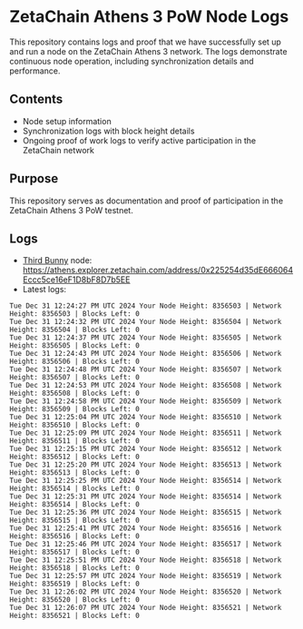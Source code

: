 # ZetaChain Athens 3 PoW Node Logs
This repository contains logs and proof that we have successfully set up and run a node on the ZetaChain Athens 3 network. The logs demonstrate continuous node operation, including synchronization details and performance.

## Contents
- Node setup information
- Synchronization logs with block height details
- Ongoing proof of work logs to verify active participation in the ZetaChain network

## Purpose
This repository serves as documentation and proof of participation in the ZetaChain Athens 3 PoW testnet.

## Logs

- [Third Bunny](https://thirdbunny.xyz/) node: https://athens.explorer.zetachain.com/address/0x225254d35dE666064Eccc5ce16eF1D8bF8D7b5EE
- Latest logs:
```
Tue Dec 31 12:24:27 PM UTC 2024 Your Node Height: 8356503 | Network Height: 8356503 | Blocks Left: 0
Tue Dec 31 12:24:32 PM UTC 2024 Your Node Height: 8356504 | Network Height: 8356504 | Blocks Left: 0
Tue Dec 31 12:24:37 PM UTC 2024 Your Node Height: 8356505 | Network Height: 8356505 | Blocks Left: 0
Tue Dec 31 12:24:43 PM UTC 2024 Your Node Height: 8356506 | Network Height: 8356506 | Blocks Left: 0
Tue Dec 31 12:24:48 PM UTC 2024 Your Node Height: 8356507 | Network Height: 8356507 | Blocks Left: 0
Tue Dec 31 12:24:53 PM UTC 2024 Your Node Height: 8356508 | Network Height: 8356508 | Blocks Left: 0
Tue Dec 31 12:24:58 PM UTC 2024 Your Node Height: 8356509 | Network Height: 8356509 | Blocks Left: 0
Tue Dec 31 12:25:04 PM UTC 2024 Your Node Height: 8356510 | Network Height: 8356510 | Blocks Left: 0
Tue Dec 31 12:25:09 PM UTC 2024 Your Node Height: 8356511 | Network Height: 8356511 | Blocks Left: 0
Tue Dec 31 12:25:15 PM UTC 2024 Your Node Height: 8356512 | Network Height: 8356512 | Blocks Left: 0
Tue Dec 31 12:25:20 PM UTC 2024 Your Node Height: 8356513 | Network Height: 8356513 | Blocks Left: 0
Tue Dec 31 12:25:25 PM UTC 2024 Your Node Height: 8356514 | Network Height: 8356514 | Blocks Left: 0
Tue Dec 31 12:25:31 PM UTC 2024 Your Node Height: 8356514 | Network Height: 8356514 | Blocks Left: 0
Tue Dec 31 12:25:36 PM UTC 2024 Your Node Height: 8356515 | Network Height: 8356515 | Blocks Left: 0
Tue Dec 31 12:25:41 PM UTC 2024 Your Node Height: 8356516 | Network Height: 8356516 | Blocks Left: 0
Tue Dec 31 12:25:46 PM UTC 2024 Your Node Height: 8356517 | Network Height: 8356517 | Blocks Left: 0
Tue Dec 31 12:25:51 PM UTC 2024 Your Node Height: 8356518 | Network Height: 8356518 | Blocks Left: 0
Tue Dec 31 12:25:57 PM UTC 2024 Your Node Height: 8356519 | Network Height: 8356519 | Blocks Left: 0
Tue Dec 31 12:26:02 PM UTC 2024 Your Node Height: 8356520 | Network Height: 8356520 | Blocks Left: 0
Tue Dec 31 12:26:07 PM UTC 2024 Your Node Height: 8356521 | Network Height: 8356521 | Blocks Left: 0
```
